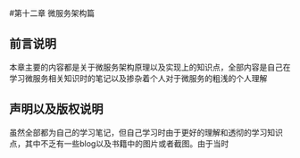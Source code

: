 #第十二章 微服务架构篇  
## 前言说明
本章主要的内容都是关于微服务架构原理以及实现上的知识点，全部内容是自己在学习微服务相关知识时的笔记以及掺杂着个人对于微服务的粗浅的个人理解   
## 声明以及版权说明
虽然全部都为自己的学习笔记，但自己学习时由于更好的理解和透彻的学习知识点，其中不乏有一些blog以及书籍中的图片或者截图。由于当时